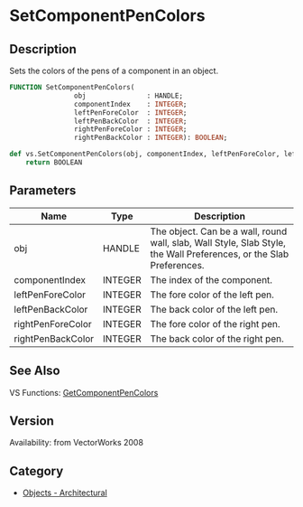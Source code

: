 # SetComponentPenColors

## Description
Sets the colors of the pens of a component in an object.

```pascal
FUNCTION SetComponentPenColors(
				obj               : HANDLE;
				componentIndex    : INTEGER;
				leftPenForeColor  : INTEGER;
				leftPenBackColor  : INTEGER;
				rightPenForeColor : INTEGER;
				rightPenBackColor : INTEGER): BOOLEAN;
```

```python
def vs.SetComponentPenColors(obj, componentIndex, leftPenForeColor, leftPenBackColor, rightPenForeColor, rightPenBackColor):
    return BOOLEAN
```

## Parameters
|Name|Type|Description|
|---|---|---|
|obj|HANDLE|The object. Can be a wall, round wall, slab, Wall Style, Slab Style, the Wall Preferences, or the Slab Preferences.|
|componentIndex|INTEGER|The index of the component.|
|leftPenForeColor|INTEGER|The fore color of the left pen.|
|leftPenBackColor|INTEGER|The back color of the left pen.|
|rightPenForeColor|INTEGER|The fore color of the right pen.|
|rightPenBackColor|INTEGER|The back color of the right pen.|

## See Also
VS Functions:
[GetComponentPenColors](GetComponentPenColors.md)

## Version
Availability: from VectorWorks 2008

## Category
* [Objects - Architectural](../Categories/Objects%20-%20Architectural.md)
